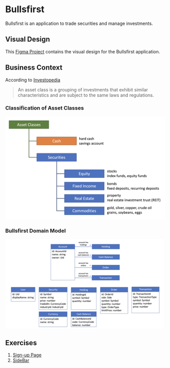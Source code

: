 # Bullsfirst

Bullsfirst is an application to trade securities and manage investments.

## Visual Design

This
[Figma Project](https://www.figma.com/file/UdOTt1Z2fTnm0Cbi0FA1We/Bullsfirst?node-id=16%3A115)
contains the visual design for the Bullsfirst application.

## Business Context

According to
[Investopedia](https://www.investopedia.com/terms/a/assetclasses.asp)

> An asset class is a grouping of investments that exhibit similar
> characteristics and are subject to the same laws and regulations.

### Classification of Asset Classes

![Asset Classes](domain-model/asset-classes.png)

### Bullsfirst Domain Model

![Bullsfirst Domain Model](domain-model/domain-model.png)

## Exercises

1. [Sign-up Page](exercises/exercise-1-sign-in-age.md)
2. [SideBar](exercises/exercise-2-sidebar.md)
